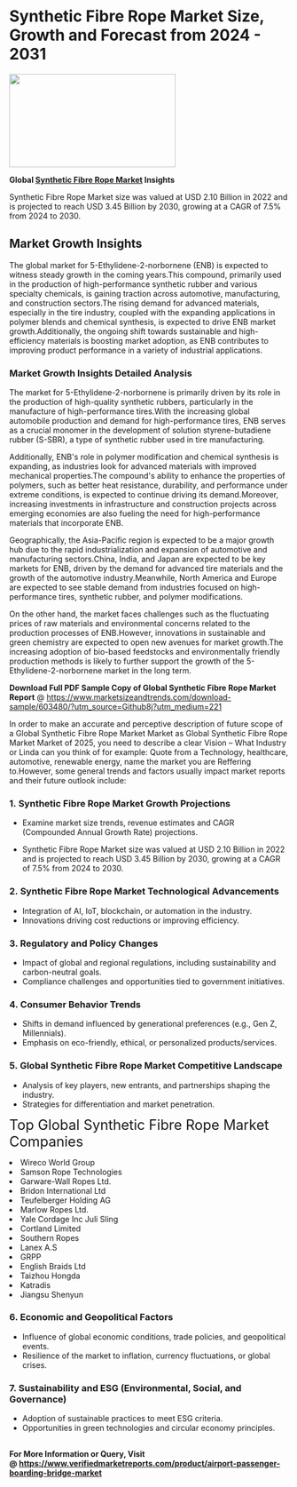 <H1>Synthetic Fibre Rope Market Size, Growth and Forecast from 2024 - 2031</H1><img class="aligncenter size-medium wp-image-584254" src="https://thirdeyenews.in/wp-content/uploads/2024/09/Global-Market-Research-300x168.jpeg" alt="" width="300" height="168" /><p><strong>Global&nbsp;<a href="https://www.marketsizeandtrends.com/download-sample/603480/?utm_source=Github8j?utm_medium=221">Synthetic Fibre Rope Market</a> Insights</strong></p><p>Synthetic Fibre Rope Market size was valued at USD 2.10 Billion in 2022 and is projected to reach USD 3.45 Billion by 2030, growing at a CAGR of 7.5% from 2024 to 2030.</p><p><h2>Market Growth Insights</h2> <p>The global market for 5-Ethylidene-2-norbornene (ENB) is expected to witness steady growth in the coming years.This compound, primarily used in the production of high-performance synthetic rubber and various specialty chemicals, is gaining traction across automotive, manufacturing, and construction sectors.The rising demand for advanced materials, especially in the tire industry, coupled with the expanding applications in polymer blends and chemical synthesis, is expected to drive ENB market growth.Additionally, the ongoing shift towards sustainable and high-efficiency materials is boosting market adoption, as ENB contributes to improving product performance in a variety of industrial applications.</p> <h3>Market Growth Insights Detailed Analysis</h3> <p>The market for 5-Ethylidene-2-norbornene is primarily driven by its role in the production of high-quality synthetic rubbers, particularly in the manufacture of high-performance tires.With the increasing global automobile production and demand for high-performance tires, ENB serves as a crucial monomer in the development of solution styrene-butadiene rubber (S-SBR), a type of synthetic rubber used in tire manufacturing.</p> <p>Additionally, ENB's role in polymer modification and chemical synthesis is expanding, as industries look for advanced materials with improved mechanical properties.The compound's ability to enhance the properties of polymers, such as better heat resistance, durability, and performance under extreme conditions, is expected to continue driving its demand.Moreover, increasing investments in infrastructure and construction projects across emerging economies are also fueling the need for high-performance materials that incorporate ENB.</p> <p>Geographically, the Asia-Pacific region is expected to be a major growth hub due to the rapid industrialization and expansion of automotive and manufacturing sectors.China, India, and Japan are expected to be key markets for ENB, driven by the demand for advanced tire materials and the growth of the automotive industry.Meanwhile, North America and Europe are expected to see stable demand from industries focused on high-performance tires, synthetic rubber, and polymer modifications.</p> <p>On the other hand, the market faces challenges such as the fluctuating prices of raw materials and environmental concerns related to the production processes of ENB.However, innovations in sustainable and green chemistry are expected to open new avenues for market growth.The increasing adoption of bio-based feedstocks and environmentally friendly production methods is likely to further support the growth of the 5-Ethylidene-2-norbornene market in the long term.</p> <p><span class=""><strong>Download Full PDF Sample Copy of Global Synthetic Fibre Rope Market Report</strong> @ <a href="https://www.marketsizeandtrends.com/download-sample/603480/?utm_source=Github8j?utm_medium=221" target="_blank">https://www.marketsizeandtrends.com/download-sample/603480/?utm_source=Github8j?utm_medium=221</a></span></p><p>In order to make an accurate and perceptive description of future scope of a Global&nbsp;Synthetic Fibre Rope Market Market as Global&nbsp;Synthetic Fibre Rope Market Market of 2025, you need to describe a clear Vision &ndash; What Industry or Linda can you think of for example: Quote from a Technology, healthcare, automotive, renewable energy, name the market you are Reffering to.However, some general trends and factors usually impact market reports and their future outlook include:</p><h3>1.&nbsp;<strong>Synthetic Fibre Rope Market Growth Projections</strong></h3><ul><li>Examine market size trends, revenue estimates and CAGR (Compounded Annual Growth Rate) projections.</li><li><p>Synthetic Fibre Rope Market size was valued at USD 2.10 Billion in 2022 and is projected to reach USD 3.45 Billion by 2030, growing at a CAGR of 7.5% from 2024 to 2030.</p></li></ul><h3>2.&nbsp;<strong>Synthetic Fibre Rope Market Technological Advancements</strong></h3><ul><li>Integration of AI, IoT, blockchain, or automation in the industry.</li><li>Innovations driving cost reductions or improving efficiency.</li></ul><h3>3.&nbsp;<strong>Regulatory and Policy Changes</strong></h3><ul><li>Impact of global and regional regulations, including sustainability and carbon-neutral goals.</li><li>Compliance challenges and opportunities tied to government initiatives.</li></ul><h3>4.&nbsp;<strong>Consumer Behavior Trends</strong></h3><ul><li>Shifts in demand influenced by generational preferences (e.g., Gen Z, Millennials).</li><li>Emphasis on eco-friendly, ethical, or personalized products/services.</li></ul><h3>5.&nbsp;<strong>Global Synthetic Fibre Rope Market Competitive Landscape</strong></h3><ul><li>Analysis of key players, new entrants, and partnerships shaping the industry.</li><li>Strategies for differentiation and market penetration.</li></ul><p data-pm-slice="1 1 []"><span style="color: inherit; font-family: inherit; font-size: 25px;">Top Global Synthetic Fibre Rope Market Companies</span></p><div class="" data-test-id=""><p><li>Wireco World Group</li><li> Samson Rope Technologies</li><li> Garware-Wall Ropes Ltd.</li><li> Bridon International Ltd</li><li> Teufelberger Holding AG</li><li> Marlow Ropes Ltd.</li><li> Yale Cordage Inc Juli Sling</li><li> Cortland Limited</li><li> Southern Ropes</li><li> Lanex A.S</li><li> GRPP</li><li> English Braids Ltd</li><li> Taizhou Hongda</li><li> Katradis</li><li> Jiangsu Shenyun</li></p></div><h3>6.&nbsp;<strong>Economic and Geopolitical Factors</strong></h3><ul><li>Influence of global economic conditions, trade policies, and geopolitical events.</li><li>Resilience of the market to inflation, currency fluctuations, or global crises.</li></ul><h3>7.&nbsp;<strong>Sustainability and ESG (Environmental, Social, and Governance)</strong></h3><ul><li>Adoption of sustainable practices to meet ESG criteria.</li><li>Opportunities in green technologies and circular economy principles.</li></ul><h2><strong style="font-size: 14px;">For More Information or Query, Visit @&nbsp;</strong><a style="background-color: #ffffff; font-size: 14px;" href="https://www.marketsizeandtrends.com/report/synthetic-fibre-rope-market/" target="_blank">https://www.verifiedmarketreports.com/product/airport-passenger-boarding-bridge-market</a></h2>